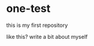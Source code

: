 # one-test
this is my first repository
<html>
   <head>
  </head>
  <body>
    <div>
      like this?
      write a bit about myself
    </div>
  </body>
  </html>
